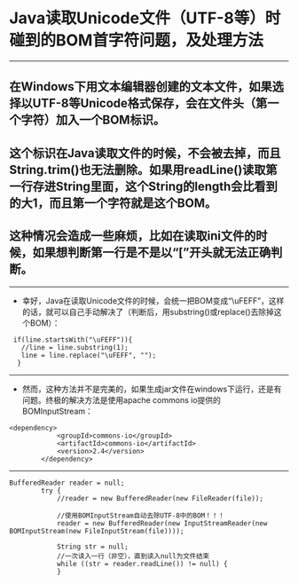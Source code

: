 # Java读取Unicode文件（UTF-8等）时碰到的BOM首字符问题，及处理方法
---------------------------
## 在Windows下用文本编辑器创建的文本文件，如果选择以UTF-8等Unicode格式保存，会在文件头（第一个字符）加入一个BOM标识。

## 这个标识在Java读取文件的时候，不会被去掉，而且String.trim()也无法删除。如果用readLine()读取第一行存进String里面，这个String的length会比看到的大1，而且第一个字符就是这个BOM。

## 这种情况会造成一些麻烦，比如在读取ini文件的时候，如果想判断第一行是不是以“[”开头就无法正确判断。
-----------------------------
+ 幸好，Java在读取Unicode文件的时候，会统一把BOM变成“\uFEFF”，这样的话，就可以自己手动解决了（判断后，用substring()或replace()去除掉这个BOM）：
```
 if(line.startsWith("\uFEFF")){
   //line = line.substring(1);
   line = line.replace("\uFEFF", "");
  }
```
-----------------------------------
+ 然而，这种方法并不是完美的，如果生成jar文件在windows下运行，还是有问题。终极的解决方法是使用apache commons io提供的BOMInputStream：
```
<dependency>
			<groupId>commons-io</groupId>
			<artifactId>commons-io</artifactId>
			<version>2.4</version>
		</dependency>
```
---------------------------------
```
BufferedReader reader = null;
        try {
            //reader = new BufferedReader(new FileReader(file));
        	
        	//使用BOMInputStream自动去除UTF-8中的BOM！！！
        	reader = new BufferedReader(new InputStreamReader(new BOMInputStream(new FileInputStream(file))));
 
        	String str = null;
            //一次读入一行（非空），直到读入null为文件结束
            while ((str = reader.readLine()) != null) {
            }
```
